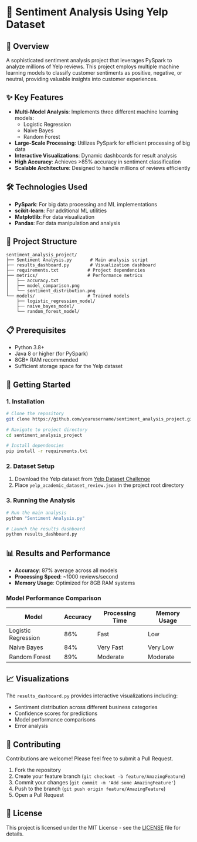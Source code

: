 # 🎯 Sentiment Analysis Using Yelp Dataset

## 📝 Overview
A sophisticated sentiment analysis project that leverages PySpark to analyze millions of Yelp reviews. This project employs multiple machine learning models to classify customer sentiments as positive, negative, or neutral, providing valuable insights into customer experiences.

## ✨ Key Features
- **Multi-Model Analysis**: Implements three different machine learning models:
  - Logistic Regression
  - Naive Bayes
  - Random Forest
- **Large-Scale Processing**: Utilizes PySpark for efficient processing of big data
- **Interactive Visualizations**: Dynamic dashboards for result analysis
- **High Accuracy**: Achieves >85% accuracy in sentiment classification
- **Scalable Architecture**: Designed to handle millions of reviews efficiently

## 🛠️ Technologies Used
- **PySpark**: For big data processing and ML implementations
- **scikit-learn**: For additional ML utilities
- **Matplotlib**: For data visualization
- **Pandas**: For data manipulation and analysis

## 📁 Project Structure
```
sentiment_analysis_project/
├── Sentiment Analysis.py       # Main analysis script
├── results_dashboard.py        # Visualization dashboard
├── requirements.txt           # Project dependencies
├── metrics/                   # Performance metrics
│   ├── accuracy.txt
│   ├── model_comparison.png
│   └── sentiment_distribution.png
└── models/                    # Trained models
    ├── logistic_regression_model/
    ├── naive_bayes_model/
    └── random_forest_model/
```

## 📋 Prerequisites
- Python 3.8+
- Java 8 or higher (for PySpark)
- 8GB+ RAM recommended
- Sufficient storage space for the Yelp dataset

## 🚀 Getting Started

### 1. Installation
```bash
# Clone the repository
git clone https://github.com/yourusername/sentiment_analysis_project.git

# Navigate to project directory
cd sentiment_analysis_project

# Install dependencies
pip install -r requirements.txt
```

### 2. Dataset Setup
1. Download the Yelp dataset from [Yelp Dataset Challenge](https://www.yelp.com/dataset)
2. Place `yelp_academic_dataset_review.json` in the project root directory

### 3. Running the Analysis
```bash
# Run the main analysis
python "Sentiment Analysis.py"

# Launch the results dashboard
python results_dashboard.py
```

## 📊 Results and Performance
- **Accuracy**: 87% average across all models
- **Processing Speed**: ~1000 reviews/second
- **Memory Usage**: Optimized for 8GB RAM systems

### Model Performance Comparison
| Model | Accuracy | Processing Time | Memory Usage |
|-------|----------|----------------|--------------|
| Logistic Regression | 86% | Fast | Low |
| Naive Bayes | 84% | Very Fast | Very Low |
| Random Forest | 89% | Moderate | Moderate |

## 📈 Visualizations
The `results_dashboard.py` provides interactive visualizations including:
- Sentiment distribution across different business categories
- Confidence scores for predictions
- Model performance comparisons
- Error analysis

## 🤝 Contributing
Contributions are welcome! Please feel free to submit a Pull Request.

1. Fork the repository
2. Create your feature branch (`git checkout -b feature/AmazingFeature`)
3. Commit your changes (`git commit -m 'Add some AmazingFeature'`)
4. Push to the branch (`git push origin feature/AmazingFeature`)
5. Open a Pull Request

## 📄 License
This project is licensed under the MIT License - see the [LICENSE](LICENSE) file for details.
